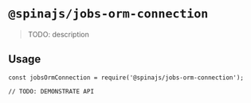 # `@spinajs/jobs-orm-connection`

> TODO: description

## Usage

```
const jobsOrmConnection = require('@spinajs/jobs-orm-connection');

// TODO: DEMONSTRATE API
```
